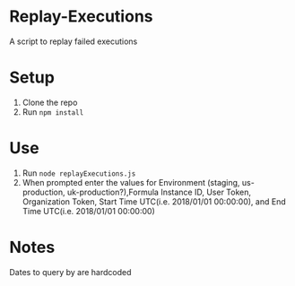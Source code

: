 # Replay-Executions
A script to replay failed executions

# Setup

1. Clone the repo
2. Run `npm install`


# Use
1. Run `node replayExecutions.js`
2. When prompted enter the values for Environment (staging, us-production, uk-production?),Formula Instance ID, User Token, Organization Token, Start Time UTC(i.e. 2018/01/01 00:00:00), and End Time UTC(i.e. 2018/01/01 00:00:00)

# Notes
Dates to query by are hardcoded
